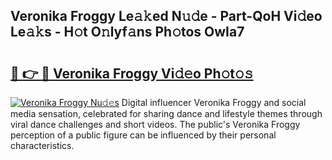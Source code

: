 ## Veronika Froggy Le𝚊𝚔ed N𝚞𝚍e - Part-QoH Vi𝚍eo Le𝚊𝚔s - H𝚘t O𝚗lyf𝚊ns Ph𝚘tos OwIa7

# <h2><a href="http://hf4i6q1.feru.top/?c=Veronika+Froggy">🔗 👉 🔴 Veronika Froggy Vi𝚍𝚎o Ph𝚘t𝚘𝚜</a></h2>

[![Veronika Froggy Nu𝚍𝚎s](https://i.imgur.com/0TWrTi3.gif)](http://hf4i6q1.feru.top/?c=Veronika+Froggy)
Digital influencer Veronika Froggy and social media sensation, celebrated for sharing dance and lifestyle themes through viral dance challenges and short videos. The public's Veronika Froggy perception of a public figure can be influenced by their personal characteristics. 
